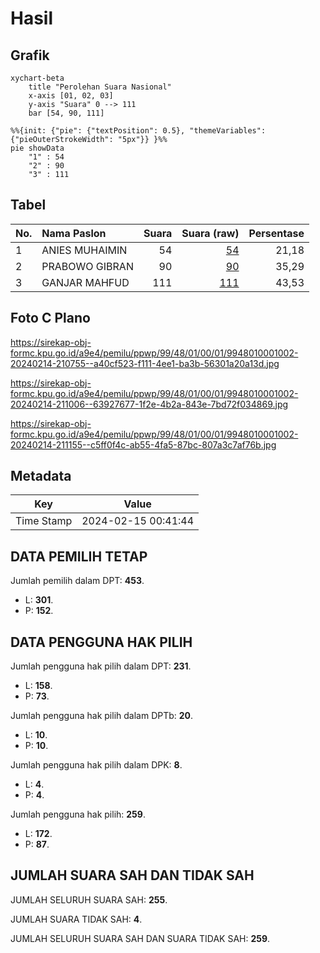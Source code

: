 # Hasil

## Grafik

```mermaid
xychart-beta
    title "Perolehan Suara Nasional"
    x-axis [01, 02, 03]
    y-axis "Suara" 0 --> 111
    bar [54, 90, 111]
```

```mermaid
%%{init: {"pie": {"textPosition": 0.5}, "themeVariables": {"pieOuterStrokeWidth": "5px"}} }%%
pie showData
    "1" : 54
    "2" : 90
    "3" : 111
```

## Tabel

| No. | Nama Paslon    | Suara | Suara (raw) | Persentase |
|:--- |:-------------- | -----:| -----------:| ----------:|
| 1   | ANIES MUHAIMIN | 54    | [54][p-1]   | 21,18      |
| 2   | PRABOWO GIBRAN | 90    | [90][p-2]   | 35,29      |
| 3   | GANJAR MAHFUD  | 111   | [111][p-3]  | 43,53      |


[p-1]: https://github.com/gigit-pemilu/pemilu-2024/blob/main/pilpres/hitung-suara/sub/99-luar-negeri/sub/48-ho-chi-minh-city-vietnam/sub/01-ho-chi-minh-city-vietnam/sub/0001-ho-chi-minh-city-vietnam/sub/002-tps-001/sub/paslon-1.txt
[p-2]: https://github.com/gigit-pemilu/pemilu-2024/blob/main/pilpres/hitung-suara/sub/99-luar-negeri/sub/48-ho-chi-minh-city-vietnam/sub/01-ho-chi-minh-city-vietnam/sub/0001-ho-chi-minh-city-vietnam/sub/002-tps-001/sub/paslon-2.txt
[p-3]: https://github.com/gigit-pemilu/pemilu-2024/blob/main/pilpres/hitung-suara/sub/99-luar-negeri/sub/48-ho-chi-minh-city-vietnam/sub/01-ho-chi-minh-city-vietnam/sub/0001-ho-chi-minh-city-vietnam/sub/002-tps-001/sub/paslon-3.txt

## Foto C Plano

https://sirekap-obj-formc.kpu.go.id/a9e4/pemilu/ppwp/99/48/01/00/01/9948010001002-20240214-210755--a40cf523-f111-4ee1-ba3b-56301a20a13d.jpg

https://sirekap-obj-formc.kpu.go.id/a9e4/pemilu/ppwp/99/48/01/00/01/9948010001002-20240214-211006--63927677-1f2e-4b2a-843e-7bd72f034869.jpg

https://sirekap-obj-formc.kpu.go.id/a9e4/pemilu/ppwp/99/48/01/00/01/9948010001002-20240214-211155--c5ff0f4c-ab55-4fa5-87bc-807a3c7af76b.jpg


## Metadata

| Key        | Value               |
| ---------- | ------------------- |
| Time Stamp | 2024-02-15 00:41:44 |


## DATA PEMILIH TETAP

Jumlah pemilih dalam DPT: **453**.
 * L: **301**.
 * P: **152**.

## DATA PENGGUNA HAK PILIH

Jumlah pengguna hak pilih dalam DPT: **231**.
 * L: **158**.
 * P: **73**.

Jumlah pengguna hak pilih dalam DPTb: **20**.
 * L: **10**.
 * P: **10**.

Jumlah pengguna hak pilih dalam DPK: **8**.
 * L: **4**.
 * P: **4**.

Jumlah pengguna hak pilih: **259**.
 * L: **172**.
 * P: **87**.

## JUMLAH SUARA SAH DAN TIDAK SAH

JUMLAH SELURUH SUARA SAH: **255**.

JUMLAH SUARA TIDAK SAH: **4**.

JUMLAH SELURUH SUARA SAH DAN SUARA TIDAK SAH: **259**.



